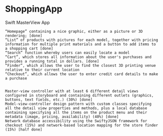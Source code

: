 # ShoppingApp
Swift MasterView App

    “Homepage” containing a nice graphic, either as a picture or 3D rendering; [done]
    “List” of products with pictures for each model, together with pricing information for multiple print materials and a button to add items to a shopping cart [done]
    “Search” function whereby users can easily locate a model
    “Cart”, which stores all information about the user's purchases and provides a running total in dollars. [done]
    “Finder”, which allows the user to find the closest 3D printing venue relative to their current location
    “Checkout”, which allows the user to enter credit card details to make a purchase


    Master-view controller with at least 6 different detail views configured in storyboard and containing different outlets (graphics, buttons, text fields, etc.) (30%) [done]
    Model-view-controller design pattern with custom classes specifying all the detail view properties and methods, plus a local database containing specifying all the items on the product menu and their metadata (image, pricing, availability) (40%) [done]
    Network database accessibility using the SwiftyJSON framework for checkout (15%) and network-based location mapping for the store finder (15%) [half done]
